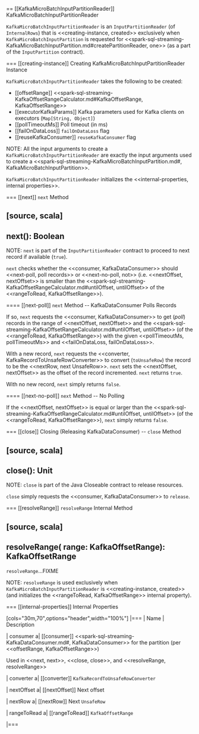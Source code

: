 == [[KafkaMicroBatchInputPartitionReader]] KafkaMicroBatchInputPartitionReader

`KafkaMicroBatchInputPartitionReader` is an `InputPartitionReader` (of `InternalRows`) that is <<creating-instance, created>> exclusively when `KafkaMicroBatchInputPartition` is requested for <<spark-sql-streaming-KafkaMicroBatchInputPartition.md#createPartitionReader, one>> (as a part of the `InputPartition` contract).

=== [[creating-instance]] Creating KafkaMicroBatchInputPartitionReader Instance

`KafkaMicroBatchInputPartitionReader` takes the following to be created:

* [[offsetRange]] <<spark-sql-streaming-KafkaOffsetRangeCalculator.md#KafkaOffsetRange, KafkaOffsetRange>>
* [[executorKafkaParams]] Kafka parameters used for Kafka clients on executors (`Map[String, Object]`)
* [[pollTimeoutMs]] Poll timeout (in ms)
* [[failOnDataLoss]] `failOnDataLoss` flag
* [[reuseKafkaConsumer]] `reuseKafkaConsumer` flag

NOTE: All the input arguments to create a `KafkaMicroBatchInputPartitionReader` are exactly the input arguments used to create a <<spark-sql-streaming-KafkaMicroBatchInputPartition.md#, KafkaMicroBatchInputPartition>>.

`KafkaMicroBatchInputPartitionReader` initializes the <<internal-properties, internal properties>>.

=== [[next]] `next` Method

[source, scala]
----
next(): Boolean
----

NOTE: `next` is part of the `InputPartitionReader` contract to proceed to next record if available (`true`).

`next` checks whether the <<consumer, KafkaDataConsumer>> should <<next-poll, poll records>> or <<next-no-poll, not>> (i.e. <<nextOffset, nextOffset>> is smaller than the <<spark-sql-streaming-KafkaOffsetRangeCalculator.md#untilOffset, untilOffset>> of the <<rangeToRead, KafkaOffsetRange>>).

==== [[next-poll]] `next` Method -- KafkaDataConsumer Polls Records

If so, `next` requests the <<consumer, KafkaDataConsumer>> to get (_poll_) records in the range of <<nextOffset, nextOffset>> and the <<spark-sql-streaming-KafkaOffsetRangeCalculator.md#untilOffset, untilOffset>> (of the <<rangeToRead, KafkaOffsetRange>>) with the given <<pollTimeoutMs, pollTimeoutMs>> and <<failOnDataLoss, failOnDataLoss>>.

With a new record, `next` requests the <<converter, KafkaRecordToUnsafeRowConverter>> to convert (`toUnsafeRow`) the record to be the <<nextRow, next UnsafeRow>>. `next` sets the <<nextOffset, nextOffset>> as the offset of the record incremented. `next` returns `true`.

With no new record, `next` simply returns `false`.

==== [[next-no-poll]] `next` Method -- No Polling

If the <<nextOffset, nextOffset>> is equal or larger than the <<spark-sql-streaming-KafkaOffsetRangeCalculator.md#untilOffset, untilOffset>> (of the <<rangeToRead, KafkaOffsetRange>>), `next` simply returns `false`.

=== [[close]] Closing (Releasing KafkaDataConsumer) -- `close` Method

[source, scala]
----
close(): Unit
----

NOTE: `close` is part of the Java Closeable contract to release resources.

`close` simply requests the <<consumer, KafkaDataConsumer>> to `release`.

=== [[resolveRange]] `resolveRange` Internal Method

[source, scala]
----
resolveRange(
  range: KafkaOffsetRange): KafkaOffsetRange
----

`resolveRange`...FIXME

NOTE: `resolveRange` is used exclusively when `KafkaMicroBatchInputPartitionReader` is <<creating-instance, created>> (and initializes the <<rangeToRead, KafkaOffsetRange>> internal property).

=== [[internal-properties]] Internal Properties

[cols="30m,70",options="header",width="100%"]
|===
| Name
| Description

| consumer
a| [[consumer]] <<spark-sql-streaming-KafkaDataConsumer.md#, KafkaDataConsumer>> for the partition (per <<offsetRange, KafkaOffsetRange>>)

Used in <<next, next>>, <<close, close>>, and <<resolveRange, resolveRange>>

| converter
a| [[converter]] `KafkaRecordToUnsafeRowConverter`

| nextOffset
a| [[nextOffset]] Next offset

| nextRow
a| [[nextRow]] Next `UnsafeRow`

| rangeToRead
a| [[rangeToRead]] `KafkaOffsetRange`

|===
